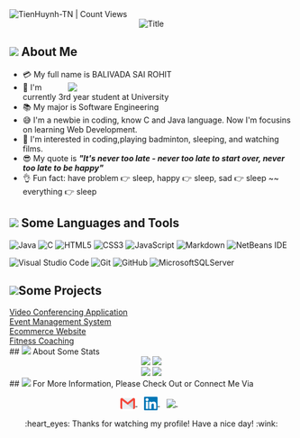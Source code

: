 <!-- <img alt="GitHub followers" src="https://img.shields.io/github/followers/bsairohit?style=social"> &nbsp;&nbsp; <img alt="GitHub User's stars" src="https://img.shields.io/github/stars/bsairohit?style=social"> &nbsp;&nbsp;  -->
<img alt="TienHuynh-TN | Count Views" src="https://enemo786q3svfle.m.pipedream.net" />

<div align="center">
  <img src="https://readme-typing-svg.herokuapp.com?font=Architects+Daughter&color=%2338C2FF&size=50&center=true&vCenter=true&height=60&width=600&lines=Hey!!!;I'm+Balivada+Sai+Rohit;!!!;Welcome+to+my+profile!" alt="Title"></img>
</div>


## <img src="https://cdn.dribbble.com/users/330915/screenshots/3587000/10_coding_dribbble.gif" width="50px"></img>  About Me

- :credit_card: My full name is BALIVADA SAI ROHIT <img src="https://raw.githubusercontent.com/abhisheknaiidu/abhisheknaiidu/master/code.gif" width="400px" align="right"/>
- :school: I'm currently 3rd year student at  University
- :books: My major is Software Engineering
- :sweat_smile: I'm a newbie in coding, know C and Java language. Now I'm focusins on learning Web Development.
- :monocle_face: I'm interested in coding,playing badminton, sleeping, and watching films.
- :sunglasses: My quote is ***"It's never too late - never too late to start over, never too late to be happy"***
- :ok_hand: Fun fact: have problem :point_right: sleep, happy :point_right: sleep, sad :point_right: sleep ~~ everything :point_right: sleep

## <img src="https://media2.giphy.com/media/QssGEmpkyEOhBCb7e1/giphy.gif?cid=ecf05e47a0n3gi1bfqntqmob8g9aid1oyj2wr3ds3mg700bl&rid=giphy.gif" width="50px"> Some Languages and Tools
![Java](https://img.shields.io/badge/java-%23ED8B00.svg?style=for-the-badge&logo=java&logoColor=white) ![C](https://img.shields.io/badge/c-%2300599C.svg?style=for-the-badge&logo=c&logoColor=white) ![HTML5](https://img.shields.io/badge/html5-%23E34F26.svg?style=for-the-badge&logo=html5&logoColor=white) ![CSS3](https://img.shields.io/badge/css3-%231572B6.svg?style=for-the-badge&logo=css3&logoColor=white) ![JavaScript](https://img.shields.io/badge/javascript-%23323330.svg?style=for-the-badge&logo=javascript&logoColor=%23F7DF1E) ![Markdown](https://img.shields.io/badge/markdown-%23000000.svg?style=for-the-badge&logo=markdown&logoColor=white) ![NetBeans IDE](https://img.shields.io/badge/NetBeansIDE-1B6AC6.svg?style=for-the-badge&logo=apache-netbeans-ide&logoColor=white)

![Visual Studio Code](https://img.shields.io/badge/Visual%20Studio%20Code-0078d7.svg?style=for-the-badge&logo=visual-studio-code&logoColor=white) ![Git](https://img.shields.io/badge/git-%23F05033.svg?style=for-the-badge&logo=git&logoColor=white) ![GitHub](https://img.shields.io/badge/github-%23121011.svg?style=for-the-badge&logo=github&logoColor=white) ![MicrosoftSQLServer](https://img.shields.io/badge/Microsoft%20SQL%20Sever-CC2927?style=for-the-badge&logo=microsoft%20sql%20server&logoColor=white)
## <img src="https://media2.giphy.com/media/QssGEmpkyEOhBCb7e1/giphy.gif?cid=ecf05e47a0n3gi1bfqntqmob8g9aid1oyj2wr3ds3mg700bl&rid=giphy.gif" width="50px">Some Projects
 <div align="centre"><a href="https://video-call-meta.web.app/">Video Conferencing Application</a><br>
  <a href="https://right-events.herokuapp.com/">Event Management System</a><br> 
<a href="https://nimble-project.netlify.app/home/one">Ecommerce Website</a><br>
<a href="https://sportsrohit.herokuapp.com/">Fitness Coaching</a><br>
  </div>
## <img src="https://media0.giphy.com/media/cNZqrH5IzOG0xrlWks/giphy.gif?cid=ecf05e47map255q427en9uprqc1sb0unjq5k4fnqg5pmhhs4&rid=giphy.gif&ct=s" width="50px"> About Some Stats
<div align="center">
<img height="150em" src="https://github-readme-stats.vercel.app/api/top-langs/?username=bsairohit&layout=compact&show_icon=true&theme=algolia" />
<img height="150em" src="https://github-readme-stats.vercel.app/api/?username=bsairohit&layout=compact&show_icon=true&theme=algolia"/>
</div>
<div align="center">
  <img src="http://github-readme-streak-stats.herokuapp.com?user=bsairohit&theme=algolia&background=0d1117&hide_border=true" />
  <img src="https://activity-graph.herokuapp.com/graph?username=bsairohit&theme=react-dark"/>
</div>
## <img src='https://raw.githubusercontent.com/ShahriarShafin/ShahriarShafin/main/Assets/handshake.gif' width="80px"> For More Information, Please Check Out or Connect Me Via
<p align="center">
  <a href="mailto:bsairohit20@gmail.com" >
    <img align="center" alt="TienHuynh-TN | Gmail" width="26px" src="https://github.com/SatYu26/SatYu26/blob/master/Assets/Gmail.svg" />
  </a> &nbsp;&nbsp;
 
  <a href="www.linkedin.com/in/balivadasairohit" target="_blank">
    <img align="center" alt="TienHuynh-TN | Linkedin" width="24px" src="https://github.com/SatYu26/SatYu26/blob/master/Assets/Linkedin.svg" />
  </a> &nbsp;&nbsp;
 
 
  <a href="https://profile-summary-for-github.herokuapp.com/user/bsairohit" target="_blank">
    <img align="center"  width="26px" src="https://upload.wikimedia.org/wikipedia/commons/thumb/a/ae/Github-desktop-logo-symbol.svg/1024px-Github-desktop-logo-symbol.svg.png" />
  </a> &nbsp;&nbsp;
<p>

<div align="center">
  :heart_eyes: Thanks for watching my profile! Have a nice day! :wink: <br/>
</div>
